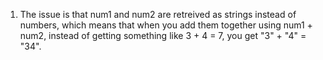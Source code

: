 1. The issue is that num1 and num2 are retreived as strings instead of numbers, which means that when you add them together using num1 + num2, instead of getting something like 3 + 4 = 7, you get "3" + "4" = "34".
